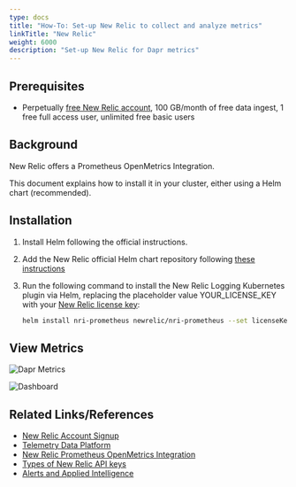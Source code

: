 ```yaml
---
type: docs
title: "How-To: Set-up New Relic to collect and analyze metrics"
linkTitle: "New Relic"
weight: 6000
description: "Set-up New Relic for Dapr metrics"
---
```


## Prerequisites

- Perpetually [free New Relic account](https://newrelic.com/signup?ref=dapr), 100 GB/month of free data ingest, 1 free full access user, unlimited free basic users

## Background

New Relic offers a Prometheus OpenMetrics Integration.

This document explains how to install it in your cluster, either using a Helm chart (recommended).

## Installation

1. Install Helm following the official instructions.

2. Add the New Relic official Helm chart repository following [these instructions](https://github.com/newrelic/helm-charts/blob/master/README.md#installing-charts)

3. Run the following command to install the New Relic Logging Kubernetes plugin via Helm, replacing the placeholder value YOUR_LICENSE_KEY with your [New Relic license key](https://docs.newrelic.com/docs/accounts/install-new-relic/account-setup/license-key):

    ```bash
    helm install nri-prometheus newrelic/nri-prometheus --set licenseKey=YOUR_LICENSE_KEY
    ```

## View Metrics

![Dapr Metrics](/images/nr-metrics-1.png)

![Dashboard](/images/nr-dashboard-dapr-metrics-1.png)

## Related Links/References

* [New Relic Account Signup](https://newrelic.com/signup)
* [Telemetry Data Platform](https://newrelic.com/platform/telemetry-data-platform)
* [New Relic Prometheus OpenMetrics Integration](https://github.com/newrelic/helm-charts/tree/master/charts/nri-prometheus)
* [Types of New Relic API keys](https://docs.newrelic.com/docs/apis/get-started/intro-apis/types-new-relic-api-keys)
* [Alerts and Applied Intelligence](https://docs.newrelic.com/docs/alerts-applied-intelligence)
